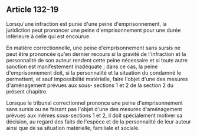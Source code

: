 Article 132-19
----
Lorsqu'une infraction est punie d'une peine d'emprisonnement, la juridiction
peut prononcer une peine d'emprisonnement pour une durée inférieure à celle qui
est encourue.

En matière correctionnelle, une peine d'emprisonnement sans sursis ne peut être
prononcée qu'en dernier recours si la gravité de l'infraction et la personnalité
de son auteur rendent cette peine nécessaire et si toute autre sanction est
manifestement inadéquate ; dans ce cas, la peine d'emprisonnement doit, si la
personnalité et la situation du condamné le permettent, et sauf impossibilité
matérielle, faire l'objet d'une des mesures d'aménagement prévues aux sous-
sections 1 et 2 de la section 2 du présent chapitre.

Lorsque le tribunal correctionnel prononce une peine d'emprisonnement sans
sursis ou ne faisant pas l'objet d'une des mesures d'aménagement prévues aux
mêmes sous-sections 1 et 2, il doit spécialement motiver sa décision, au regard
des faits de l'espèce et de la personnalité de leur auteur ainsi que de sa
situation matérielle, familiale et sociale.

